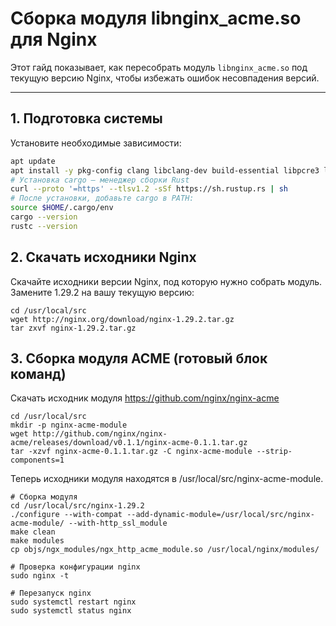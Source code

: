 # Сборка модуля libnginx_acme.so для Nginx

Этот гайд показывает, как пересобрать модуль `libnginx_acme.so` под текущую версию Nginx, чтобы избежать ошибок несовпадения версий.

---

## 1. Подготовка системы

Установите необходимые зависимости:

```bash
apt update
apt install -y pkg-config clang libclang-dev build-essential libpcre3 libpcre3-dev zlib1g-dev libssl-dev wget tar curl
# Установка cargo — менеджер сборки Rust
curl --proto '=https' --tlsv1.2 -sSf https://sh.rustup.rs | sh
# После установки, добавьте cargo в PATH:
source $HOME/.cargo/env
cargo --version
rustc --version
```

## 2. Скачать исходники Nginx

Скачайте исходники версии Nginx, под которую нужно собрать модуль.
Замените 1.29.2 на вашу текущую версию:

```
cd /usr/local/src
wget http://nginx.org/download/nginx-1.29.2.tar.gz
tar zxvf nginx-1.29.2.tar.gz
```

## 3. Сборка модуля ACME (готовый блок команд)

Скачать исходник модуля
https://github.com/nginx/nginx-acme
```
cd /usr/local/src
mkdir -p nginx-acme-module
wget http://github.com/nginx/nginx-acme/releases/download/v0.1.1/nginx-acme-0.1.1.tar.gz
tar -xzvf nginx-acme-0.1.1.tar.gz -C nginx-acme-module --strip-components=1
```
Теперь исходники модуля находятся в /usr/local/src/nginx-acme-module.

```
# Сборка модуля
cd /usr/local/src/nginx-1.29.2
./configure --with-compat --add-dynamic-module=/usr/local/src/nginx-acme-module/ --with-http_ssl_module
make clean
make modules
cp objs/ngx_modules/ngx_http_acme_module.so /usr/local/nginx/modules/

# Проверка конфигурации nginx
sudo nginx -t

# Перезапуск nginx
sudo systemctl restart nginx
sudo systemctl status nginx
```
